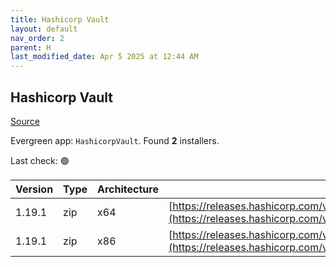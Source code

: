 ```yaml
---
title: Hashicorp Vault
layout: default
nav_order: 2
parent: H
last_modified_date: Apr 5 2025 at 12:44 AM
---
```


## Hashicorp Vault

[Source](https://www.vaultproject.io/)

Evergreen app: `HashicorpVault`. Found **2** installers.

Last check: 🟢

| Version | Type | Architecture | URI                                                                                                                                                      |
| ------- | ---- | ------------ | -------------------------------------------------------------------------------------------------------------------------------------------------------- |
| 1.19.1  | zip  | x64          | [https://releases.hashicorp.com/vault/1.19.1/vault_1.19.1_windows_amd64.zip](https://releases.hashicorp.com/vault/1.19.1/vault_1.19.1_windows_amd64.zip) |
| 1.19.1  | zip  | x86          | [https://releases.hashicorp.com/vault/1.19.1/vault_1.19.1_windows_386.zip](https://releases.hashicorp.com/vault/1.19.1/vault_1.19.1_windows_386.zip)     |
